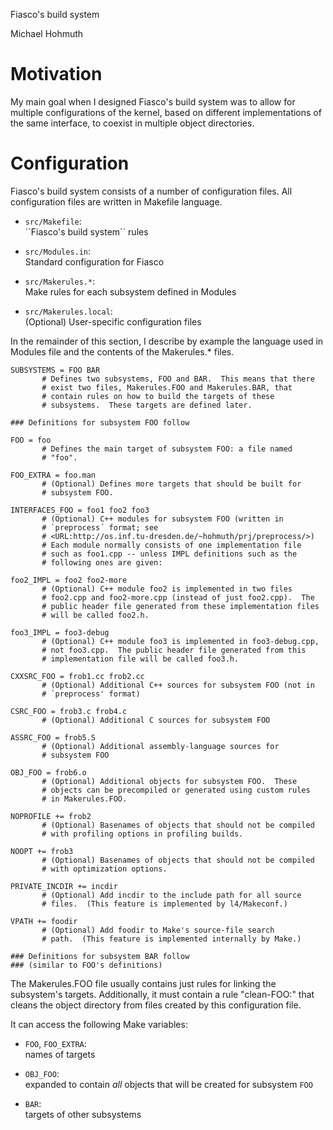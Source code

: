 Fiasco's build system

 Michael Hohmuth

Motivation
==========

My main goal when I designed Fiasco's build system was to allow for
multiple configurations of the kernel, based on different
implementations of the same interface, to coexist in multiple object
directories.


Configuration
=============

Fiasco's build system consists of a number of configuration files. All
configuration files are written in Makefile language.

* `src/Makefile`:  
  ``Fiasco's build system´´ rules

* `src/Modules.in`:  
  Standard configuration for Fiasco

* `src/Makerules.*`:  
  Make rules for each subsystem defined in Modules

* `src/Makerules.local`:  
  (Optional) User-specific configuration files

In the remainder of this section, I describe by example the language
used in Modules file and the contents of the Makerules.* files.

    SUBSYSTEMS = FOO BAR
           # Defines two subsystems, FOO and BAR.  This means that there
           # exist two files, Makerules.FOO and Makerules.BAR, that
           # contain rules on how to build the targets of these
           # subsystems.  These targets are defined later.

    ### Definitions for subsystem FOO follow

    FOO = foo
           # Defines the main target of subsystem FOO: a file named
           # "foo".

    FOO_EXTRA = foo.man
           # (Optional) Defines more targets that should be built for
           # subsystem FOO.

    INTERFACES_FOO = foo1 foo2 foo3
           # (Optional) C++ modules for subsystem FOO (written in
           # `preprocess´ format; see
           # <URL:http://os.inf.tu-dresden.de/~hohmuth/prj/preprocess/>)
           # Each module normally consists of one implementation file
           # such as foo1.cpp -- unless IMPL definitions such as the
           # following ones are given:

    foo2_IMPL = foo2 foo2-more
           # (Optional) C++ module foo2 is implemented in two files
           # foo2.cpp and foo2-more.cpp (instead of just foo2.cpp).  The
           # public header file generated from these implementation files
           # will be called foo2.h.

    foo3_IMPL = foo3-debug
           # (Optional) C++ module foo3 is implemented in foo3-debug.cpp,
           # not foo3.cpp.  The public header file generated from this
           # implementation file will be called foo3.h.

    CXXSRC_FOO = frob1.cc frob2.cc
           # (Optional) Additional C++ sources for subsystem FOO (not in
           # `preprocess' format)

    CSRC_FOO = frob3.c frob4.c
           # (Optional) Additional C sources for subsystem FOO

    ASSRC_FOO = frob5.S
           # (Optional) Additional assembly-language sources for
           # subsystem FOO

    OBJ_FOO = frob6.o
           # (Optional) Additional objects for subsystem FOO.  These
           # objects can be precompiled or generated using custom rules
           # in Makerules.FOO.

    NOPROFILE += frob2
           # (Optional) Basenames of objects that should not be compiled
           # with profiling options in profiling builds.

    NOOPT += frob3
           # (Optional) Basenames of objects that should not be compiled
           # with optimization options.

    PRIVATE_INCDIR += incdir
           # (Optional) Add incdir to the include path for all source
           # files.  (This feature is implemented by l4/Makeconf.)

    VPATH += foodir
           # (Optional) Add foodir to Make's source-file search
           # path.  (This feature is implemented internally by Make.)

    ### Definitions for subsystem BAR follow
    ### (similar to FOO's definitions)


The Makerules.FOO file usually contains just rules for linking the
subsystem's targets.  Additionally, it must contain a rule
"clean-FOO:" that cleans the object directory from files created by
this configuration file.

It can access the following Make variables:

* `FOO`, `FOO_EXTRA`:  
  names of targets

* `OBJ_FOO`:  
  expanded to contain _all_ objects that will be created for subsystem
  `FOO`

* `BAR`:  
  targets of other subsystems
